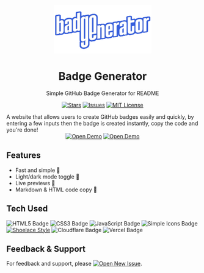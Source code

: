 <div align="center">
    <a href="https://badge-gen.pages.dev">
        <img src="badge-generator.png" width="256" height="128" alt="Badge Generator"/>
    </a>
    <h1>Badge Generator</h1>
    <p>Simple GitHub Badge Generator for README</p>
    
[![Stars](https://custom-icon-badges.demolab.com/github/stars/abdipr/badge-generator?logo=star&style=flat)](https://github.com/abdipr/badge-generator/stargazers "Stars")
[![Issues](https://custom-icon-badges.demolab.com/github/issues-raw/abdipr/badge-generator?logo=issue)](https://github.com/abdipr/badge-generator/issues "Issues")
[![MIT License](https://custom-icon-badges.demolab.com/github/license/abdipr/badge-generator?logo=law&logoColor=white)](https://github.com/abdipr/badge-generator/blob/main/LICENSE "License MIT")
</div>
A website that allows users to create GitHub badges easily and quickly, by entering a few inputs then the badge is created instantly, copy the code and you're done!

<div align="center">
    <a href="https://badge-maker.vercel.app" target="_blank"><img alt=" Open Demo" src="https://img.shields.io/static/v1?style=for-the-badge&label=&message=Open Demo&color=202020&labelColor=000000&logo=Vercel"></a>
    <a href="https://badge-gen.pages.dev" target="_blank"><img alt=" Open Demo" src="https://img.shields.io/static/v1?style=for-the-badge&label=&message=Open Demo&color=202020&labelColor=000000&logo=Cloudflare"></a>
</div>

## Features
- Fast and simple 🚀
- Light/dark mode toggle 🌙
- Live previews 🔴
- Markdown & HTML code copy 📝

## Tech Used
![HTML5 Badge](https://img.shields.io/badge/HTML5-E34F26?logo=html5&logoColor=fff&style=flat) ![CSS3 Badge](https://img.shields.io/badge/CSS3-1572B6?logo=css3&logoColor=fff&style=flat) ![JavaScript Badge](https://img.shields.io/badge/JavaScript-F7DF1E?logo=javascript&logoColor=000&style=flat) ![Simple Icons Badge](https://img.shields.io/badge/Simple%20Icons-111?logo=simpleicons&logoColor=fff&style=flat) [![Shoelace Style](https://custom-icon-badges.demolab.com/badge/Shoelace-2.14.0-409EFF?style=flat&logo=shoelace&logoColor=white)](https://shoelace.style) ![Cloudflare Badge](https://img.shields.io/badge/Cloudflare-F38020?logo=cloudflare&logoColor=fff&style=flat) ![Vercel Badge](https://img.shields.io/badge/Vercel-000?logo=vercel&logoColor=fff&style=flat)

## Feedback & Support
For feedback and support, please <a href="https://github.com/abdipr/badge-generator/issues/new" target="_blank"><img alt="Open New Issue" src="https://custom-icon-badges.demolab.com/badge/Open New Issue-red.svg?logo=issue-opened&logoColor=fff"></a>.
